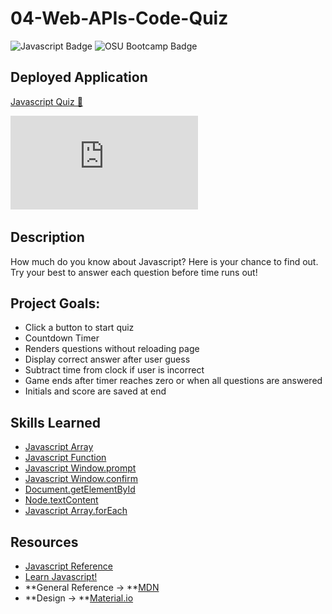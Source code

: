 # 04-Web-APIs-Code-Quiz

![Javascript Badge](https://img.shields.io/badge/JavaScript-Vanilla-green) ![OSU Bootcamp Badge](https://img.shields.io/badge/OSU-Bootcamp-red)

## Deployed Application
[Javascript Quiz 🧐](assets/img/javascript_quiz.pdf)

![Application Screenshot](https://github.com/EthanHarsh/04-Web-APIs-Code-Quiz/blob/dc1b5324f64319a73c7360eb2329f6f404290311/assets/img/javascript_quiz.pdf)

## Description
How much do you know about Javascript? Here is your chance to find out.  Try your best to answer each question before time runs out!

## Project Goals:
- Click a button to start quiz
- Countdown Timer
- Renders questions without reloading page
- Display correct answer after user guess
- Subtract time from clock if user is incorrect
- Game ends after timer reaches zero or when all questions are answered
- Initials and score are saved at end

## Skills Learned
- [Javascript Array](https://developer.mozilla.org/en-US/docs/Web/JavaScript/Reference/Global_Objects/Array)
- [Javascript Function](https://developer.mozilla.org/en-US/docs/Web/JavaScript/Guide/Functions)
- [Javascript Window.prompt](https://developer.mozilla.org/en-US/docs/Web/API/Window/prompt)
- [Javascript Window.confirm](https://developer.mozilla.org/en-US/docs/Web/API/Window/confirm)
- [Document.getElementById](https://developer.mozilla.org/en-US/docs/Web/API/Document/getElementById)
- [Node.textContent](https://developer.mozilla.org/en-US/docs/Web/API/Node/textContent)
- [Javascript Array.forEach](https://developer.mozilla.org/en-US/docs/Web/JavaScript/Reference/Global_Objects/Array/forEach)


## Resources
- [Javascript Reference](https://developer.mozilla.org/en-US/docs/Web/JavaScript/Reference)
- [Learn Javascript!](https://developer.mozilla.org/en-US/docs/Learn/JavaScript/First_steps)
- **General Reference -> **[MDN](https://developer.mozilla.org/en-US/)
- **Design -> **[Material.io](https://material.io/)

